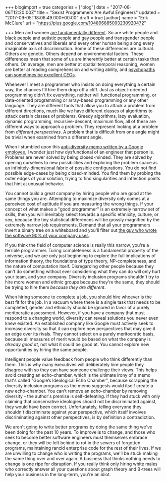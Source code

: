 +++
blogimport = true
categories = ["blog"]
date = "2017-08-06T12:20:00Z"
title = "Sexist Programmers Are Awful Engineers"
updated = "2017-09-05T18:08:49.000+00:00"
draft = true
[author]
name = "Erik McClure"
uri = "https://plus.google.com/104896885003230920472"

+++
Men and women [are fundamentally different](https://stanmed.stanford.edu/2017spring/how-mens-and-womens-brains-are-different.html). So are white people and black people and autistic people and gay people and transgender people and conservatives and liberals and every other human being along every imaginable axis of discrimination. Some of these differences are cultural. Others are genetic. Others depend on environmental factors. These differences mean that some of us are inherently better at certain tasks than others. On average, men are better at spatial temporal reasoning, women are better at reading comprehension and writing ability, and [psychopaths can sometimes be excellent CEOs](https://www.forbes.com/sites/jeffbercovici/2011/06/14/why-some-psychopaths-make-great-ceos/#749d149f261a).

Whenever I meet a programmer who insists on doing everything a certain way, the chances I'll hire them drop off a cliff. Just as object-oriented programming didn't fix everything, neither will functional programming, or data-oriented programming or array-based programming or any other language. They are different tools that allow you to attack a problem from different directions, much like we have different classes of algorithms to attack certain classes of problems. Greedy algorithms, lazy evaluation, dynamic programming, recursive-descent, maximum flow, all of these are different ways to approach a problem. They represent looking at a problem from *different perspectives*. A problem that is difficult from one angle might be trivial when examined from a different angle.

When I stumbled upon this [anti-diversity memo written by a Google employee](http://gizmodo.com/exclusive-heres-the-full-10-page-anti-diversity-screed-1797564320), I wonder just how dysfunctional of an engineer that person is. Problems are never solved by being closed-minded. They are solved by opening ourselves to new possibilities and exploring the problem space as an infinitely-dimensional fabric of possible configurations. You do not find possible edge-cases by being closed-minded. You find them by probing the outer edges of your solution, trying to find singularities and inflection points that hint at unusual behavior.

You cannot build a great company by hiring people who are good at the same things you are. Attempting to maximize diversity only comes at a perceived cost of aptitude if you are measuring the wrong things. If your concept of what makes a "good programmer" is an extremely narrow set of skills, then you will inevitably select towards a specific ethnicity, culture, or sex, because the tiny statistical differences will be grossly magnified by the extremely narrow job requirements. Demand that all your programmers invert a binary tree on a whiteboard and you'll filter out [the guy who wrote the software 90% of your company uses](https://twitter.com/mxcl/status/608682016205344768?lang=en).

If you think the field of computer science is really this narrow, you're a terrible programmer. Turing completeness is a fundamental property of the universe, and we are only just beginning to explore the full implications of information theory, the foundations of type theory, NP-completeness, and the nature of computation itself. Disregarding other people because they can't do something without ever considering what they can do will only hurt your team, and your company. Diversity inclusion programs shouldn't try to hire more women and ethnic groups because they're the same, they should be trying to hire them *because they are different*.

When hiring someone to complete a job, you should hire whoever is the best fit for the job. In a vacuum where there is a single task that needs to be completed, gender and ethnicity should be ignored in favor of a purely meritocratic assessment. However, if you have a company that must respond to a changing world, diversity can reveal solutions you never even knew existed. An established company like Google must actively seek to increase diversity so that it can explore new perspectives that may give it an edge over its rivals. They cannot select on a purely meritocratic basis, because all measures of merit would be based on what the company is *already good at*, not what it could be good at. You cannot explore new opportunities by hiring the same people.

Intelligent people value feedback from people who think differently than them. This is why many executives will deliberately hire people they disagree with so they can have someone challenge their views. This helps avoid creating an echo-chamber, which is the ultimate irony of a memo that's called "Google’s Ideological Echo Chamber", because scrapping the diversity inclusion programs as the memo suggests would itself create a new echo-chamber. You can't remove an echo-chamber by removing diversity - the author's premise is self-defeating. If they had stuck with only claiming that conservative ideologies should not be discriminated against, they would have been correct. Unfortunately, telling everyone they shouldn't discriminate against your perspective, which itself involves discriminating against other perspectives, is by definition a contradiction.

We aren't going to write better programs by doing the same thing we've been doing for the past 10 years. To improve is to change, and those who seek to become better software engineers must themselves embrace change, or they will be left behind to rot in the sewers of forgotten programs, maintaining rancid enterprise code for the rest of their lives. If we are unwilling to change who is writing the programs, we'll be stuck making the same thing over and over again. A business that thinks nothing needs to change is one ripe for disruption. If you really think only hiring white males who correctly answer all your questions about graph theory and B-trees will help your business in the long-term, you're an idiot.

